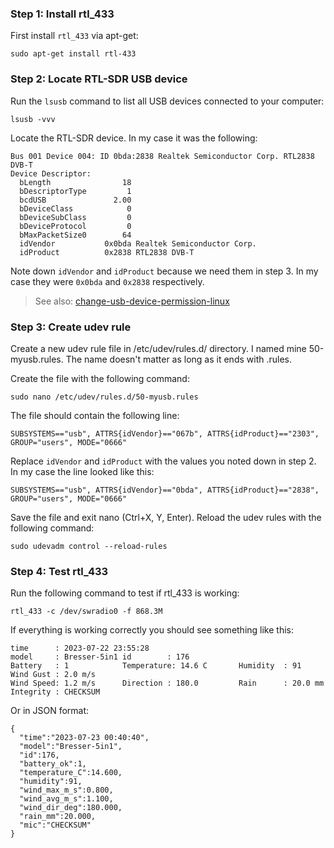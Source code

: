 ### Step 1: Install rtl_433

First install `rtl_433` via apt-get:

```
sudo apt-get install rtl-433
```

### Step 2: Locate RTL-SDR USB device

Run the `lsusb` command to list all USB devices connected to your computer:

```
lsusb -vvv
```

Locate the RTL-SDR device. In my case it was the following:

```
Bus 001 Device 004: ID 0bda:2838 Realtek Semiconductor Corp. RTL2838 DVB-T
Device Descriptor:
  bLength                18
  bDescriptorType         1
  bcdUSB               2.00
  bDeviceClass            0 
  bDeviceSubClass         0 
  bDeviceProtocol         0 
  bMaxPacketSize0        64
  idVendor           0x0bda Realtek Semiconductor Corp.
  idProduct          0x2838 RTL2838 DVB-T
```

Note down `idVendor` and `idProduct` because we need them in step 3. In my case they were `0x0bda` and `0x2838` respectively.

> See also: [change-usb-device-permission-linux](https://www.xmodulo.com/change-usb-device-permission-linux.html)

### Step 3: Create udev rule

Create a new udev rule file in /etc/udev/rules.d/ directory. I named mine 50-myusb.rules. The name doesn't matter as long as it ends with .rules. 

Create the file with the following command:

```
sudo nano /etc/udev/rules.d/50-myusb.rules
```

The file should contain the following line:

```
SUBSYSTEMS=="usb", ATTRS{idVendor}=="067b", ATTRS{idProduct}=="2303", GROUP="users", MODE="0666"
```

Replace `idVendor` and `idProduct` with the values you noted down in step 2. In my case the line looked like this:

```
SUBSYSTEMS=="usb", ATTRS{idVendor}=="0bda", ATTRS{idProduct}=="2838", GROUP="users", MODE="0666"
```

Save the file and exit nano (Ctrl+X, Y, Enter). Reload the udev rules with the following command:

```
sudo udevadm control --reload-rules
```

### Step 4: Test rtl_433

Run the following command to test if rtl_433 is working:

```
rtl_433 -c /dev/swradio0 -f 868.3M
```

If everything is working correctly you should see something like this:

```
time      : 2023-07-22 23:55:28
model     : Bresser-5in1 id        : 176
Battery   : 1            Temperature: 14.6 C       Humidity  : 91            Wind Gust : 2.0 m/s
Wind Speed: 1.2 m/s      Direction : 180.0         Rain      : 20.0 mm       Integrity : CHECKSUM
```

Or in JSON format:

```
{
  "time":"2023-07-23 00:40:40",
  "model":"Bresser-5in1",
  "id":176,
  "battery_ok":1,
  "temperature_C":14.600,
  "humidity":91,
  "wind_max_m_s":0.800,
  "wind_avg_m_s":1.100,
  "wind_dir_deg":180.000,
  "rain_mm":20.000,
  "mic":"CHECKSUM"
} 
```
